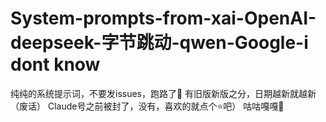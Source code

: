 # System-prompts-from-xai-OpenAI-deepseek-字节跳动-qwen-Google-i dont know
纯纯的系统提示词，不要发issues，跑路了🐧
有旧版新版之分，日期越新就越新（废话）
Claude号之前被封了，没有，喜欢的就点个⭐吧）
咕咕嘎嘎🐧
